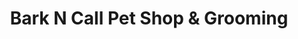 ---
title: "Bark N Call Pet Shop & Grooming"
url: /winthrop-harbor/bark-n-call-pet-shop-and-grooming/
shop: pet
---